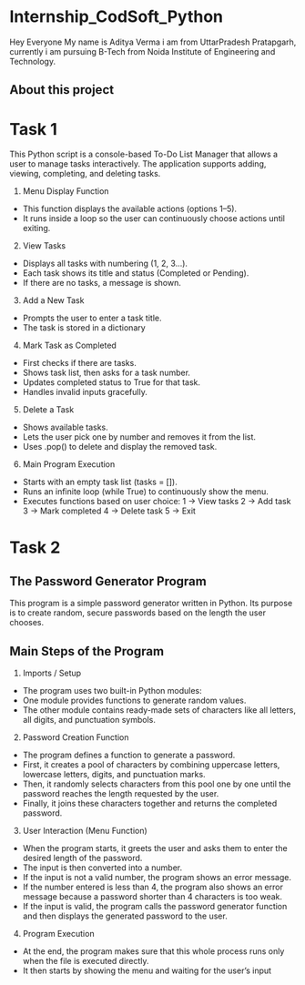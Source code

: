 # Internship_CodSoft_Python
Hey Everyone My name is Aditya Verma i am from UttarPradesh Pratapgarh, currently i am pursuing B-Tech from Noida Institute of Engineering and Technology.
## About this project
# Task 1
This Python script is a console-based To-Do List Manager that allows a user to manage tasks interactively. The application supports adding, viewing, completing, and deleting tasks.
1. Menu Display Function
- This function displays the available actions (options 1–5).
- It runs inside a loop so the user can continuously choose actions until exiting.
2. View Tasks
- Displays all tasks with numbering (1, 2, 3...).
- Each task shows its title and status (Completed or Pending).
- If there are no tasks, a message is shown.
3. Add a New Task
- Prompts the user to enter a task title.
- The task is stored in a dictionary
4. Mark Task as Completed
- First checks if there are tasks.
- Shows task list, then asks for a task number.
- Updates completed status to True for that task.
- Handles invalid inputs gracefully.
5. Delete a Task
- Shows available tasks.
- Lets the user pick one by number and removes it from the list.
- Uses .pop() to delete and display the removed task.
6. Main Program Execution
- Starts with an empty task list (tasks = []).
- Runs an infinite loop (while True) to continuously show the menu.
- Executes functions based on user choice:
1 → View tasks
2 → Add task
3 → Mark completed
4 → Delete task
5 → Exit

# Task 2
## The Password Generator Program
This program is a simple password generator written in Python. Its purpose is to create random, secure passwords based on the length the user chooses.
## Main Steps of the Program

1. Imports / Setup
- The program uses two built-in Python modules:
- One module provides functions to generate random values.
- The other module contains ready-made sets of characters like all letters, all digits, and  punctuation symbols.

2. Password Creation Function
- The program defines a function to generate a password.
- First, it creates a pool of characters by combining uppercase letters, lowercase letters, digits, and punctuation marks.
- Then, it randomly selects characters from this pool one by one until the password reaches the length requested by the user.
- Finally, it joins these characters together and returns the completed password.

3. User Interaction (Menu Function)
- When the program starts, it greets the user and asks them to enter the desired length of the password.
- The input is then converted into a number.
- If the input is not a valid number, the program shows an error message.
- If the number entered is less than 4, the program also shows an error message because a password shorter than 4 characters is too weak.
- If the input is valid, the program calls the password generator function and then displays the generated password to the user.

4. Program Execution
- At the end, the program makes sure that this whole process runs only when the file is executed directly.
- It then starts by showing the menu and waiting for the user’s input
